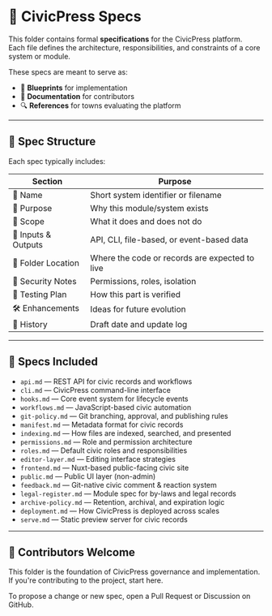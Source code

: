 # 📘 CivicPress Specs

This folder contains formal **specifications** for the CivicPress platform.  
Each file defines the architecture, responsibilities, and constraints of a core system or module.

These specs are meant to serve as:

- 📐 **Blueprints** for implementation
- 📖 **Documentation** for contributors
- 🔍 **References** for towns evaluating the platform

---

## 🧩 Spec Structure

Each spec typically includes:

| Section               | Purpose                                               |
|------------------------|-------------------------------------------------------|
| 📛 Name               | Short system identifier or filename                   |
| 🎯 Purpose            | Why this module/system exists                         |
| 🧩 Scope              | What it does and does not do                          |
| 🔗 Inputs & Outputs   | API, CLI, file-based, or event-based data              |
| 📂 Folder Location    | Where the code or records are expected to live        |
| 🔐 Security Notes     | Permissions, roles, isolation                         |
| 🧪 Testing Plan       | How this part is verified                             |
| 🛠️ Enhancements       | Ideas for future evolution                            |
| 📅 History            | Draft date and update log                            |

---

## 📁 Specs Included

- `api.md` — REST API for civic records and workflows
- `cli.md` — CivicPress command-line interface
- `hooks.md` — Core event system for lifecycle events
- `workflows.md` — JavaScript-based civic automation
- `git-policy.md` — Git branching, approval, and publishing rules
- `manifest.md` — Metadata format for civic records
- `indexing.md` — How files are indexed, searched, and presented
- `permissions.md` — Role and permission architecture
- `roles.md` — Default civic roles and responsibilities
- `editor-layer.md` — Editing interface strategies
- `frontend.md` — Nuxt-based public-facing civic site
- `public.md` — Public UI layer (non-admin)
- `feedback.md` — Git-native civic comment & reaction system
- `legal-register.md` — Module spec for by-laws and legal records
- `archive-policy.md` — Retention, archival, and expiration logic
- `deployment.md` — How CivicPress is deployed across scales
- `serve.md` — Static preview server for civic records

---

## 👥 Contributors Welcome

This folder is the foundation of CivicPress governance and implementation.  
If you're contributing to the project, start here.

To propose a change or new spec, open a Pull Request or Discussion on GitHub.
